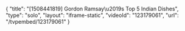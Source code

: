 {
    "title": "[1508441819] Gordon Ramsay\u2019s Top 5 Indian Dishes",
    "type": "solo",
    "layout": "iframe-static",
    "videoId": "123179061",
    "url": "\/tvpembed\/123179061"
}